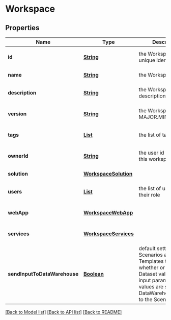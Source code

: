 # Workspace
## Properties

Name | Type | Description | Notes
------------ | ------------- | ------------- | -------------
**id** | [**String**](string.md) | the Workspace version unique identifier | [optional] [default to null]
**name** | [**String**](string.md) | the Workspace name | [default to null]
**description** | [**String**](string.md) | the Workspace description | [optional] [default to null]
**version** | [**String**](string.md) | the Workspace version MAJOR.MINOR.PATCH. | [optional] [default to null]
**tags** | [**List**](string.md) | the list of tags | [optional] [default to null]
**ownerId** | [**String**](string.md) | the user id which own this workspace | [optional] [default to null]
**solution** | [**WorkspaceSolution**](WorkspaceSolution.md) |  | [default to null]
**users** | [**List**](WorkspaceUser.md) | the list of users Id with their role | [optional] [default to null]
**webApp** | [**WorkspaceWebApp**](WorkspaceWebApp.md) |  | [optional] [default to null]
**services** | [**WorkspaceServices**](WorkspaceServices.md) |  | [optional] [default to null]
**sendInputToDataWarehouse** | [**Boolean**](boolean.md) | default setting for all Scenarios and Run Templates to set whether or not the Dataset values and the input parameters values are send to the DataWarehouse prior to the ScenarioRun | [optional] [default to true]

[[Back to Model list]](../README.md#documentation-for-models) [[Back to API list]](../README.md#documentation-for-api-endpoints) [[Back to README]](../README.md)

